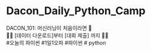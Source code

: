 # Dacon_Daily_Python_Camp

DACON_101: 머신러닝이 처음이라면 🤔 <br>
🏃‍♀️ [데이터 다운로드]부터 [대회 제출] 까지  🏃‍♂<br>
#오늘의 파이썬 #1일1오파 #파이썬 # python
